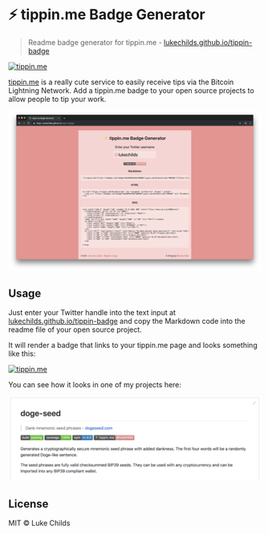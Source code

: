 # ⚡️ tippin.me Badge Generator

> Readme badge generator for tippin.me - [lukechilds.github.io/tippin-badge](https://lukechilds.github.io/tippin-badge/)

[![tippin.me](https://badgen.net/badge/%E2%9A%A1%EF%B8%8Ftippin.me/@lukechilds/F0918E)](https://tippin.me/@lukechilds)

[tippin.me](https://tippin.me) is a really cute service to easily receive tips via the Bitcoin Lightning Network. Add a tippin.me badge to your open source projects to allow people to tip your work.

[![](/screenshot.png)](https://lukechilds.github.io/tippin-badge/)

## Usage

Just enter your Twitter handle into the text input at [lukechilds.github.io/tippin-badge](https://lukechilds.github.io/tippin-badge/) and copy the Markdown code into the readme file of your open source project.

It will render a badge that links to your tippin.me page and looks something like this:

[![tippin.me](https://badgen.net/badge/%E2%9A%A1%EF%B8%8Ftippin.me/@lukechilds/F0918E)](https://tippin.me/@lukechilds)

You can see how it looks in one of my projects here:

[![](/readme-example.png)](https://github.com/lukechilds/doge-seed)

## License

MIT © Luke Childs
